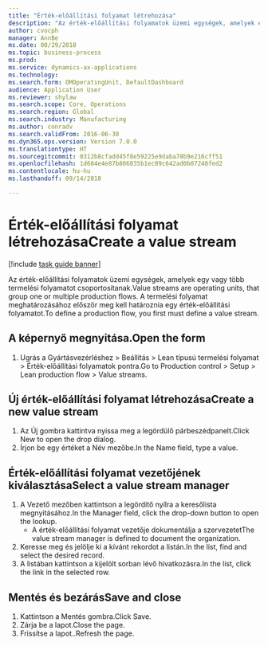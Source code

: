 ```yaml
--- 
title: "Érték-előállítási folyamat létrehozása"
description: "Az érték-előállítási folyamatok üzemi egységek, amelyek egy vagy több termelési folyamatot csoportosítanak."
author: cvocph
manager: AnnBe
ms.date: 08/29/2018
ms.topic: business-process
ms.prod: 
ms.service: dynamics-ax-applications
ms.technology: 
ms.search.form: OMOperatingUnit, DefaultDashboard
audience: Application User
ms.reviewer: shylaw
ms.search.scope: Core, Operations
ms.search.region: Global
ms.search.industry: Manufacturing
ms.author: conradv
ms.search.validFrom: 2016-06-30
ms.dyn365.ops.version: Version 7.0.0
ms.translationtype: HT
ms.sourcegitcommit: 0312b8cfadd45f8e59225e9daba78b9e216cff51
ms.openlocfilehash: 1d684e4e87b806035b1ec09c642ad0b07248fed2
ms.contentlocale: hu-hu
ms.lasthandoff: 09/14/2018

---
```

# <a name="create-a-value-stream"></a><span data-ttu-id="8ea12-103">Érték-előállítási folyamat létrehozása</span><span class="sxs-lookup"><span data-stu-id="8ea12-103">Create a value stream</span></span>

[!include [task guide banner](../../includes/task-guide-banner.md)]

<span data-ttu-id="8ea12-104">Az érték-előállítási folyamatok üzemi egységek, amelyek egy vagy több termelési folyamatot csoportosítanak.</span><span class="sxs-lookup"><span data-stu-id="8ea12-104">Value streams are operating units, that group one or multiple production flows.</span></span> <span data-ttu-id="8ea12-105">A termelési folyamat meghatározásához először meg kell határoznia egy érték-előállítási folyamatot.</span><span class="sxs-lookup"><span data-stu-id="8ea12-105">To define a production flow, you first must define a value stream.</span></span>


## <a name="open-the-form"></a><span data-ttu-id="8ea12-106">A képernyő megnyitása.</span><span class="sxs-lookup"><span data-stu-id="8ea12-106">Open the form</span></span>
1. <span data-ttu-id="8ea12-107">Ugrás a Gyártásvezérléshez > Beállítás > Lean típusú termelési folyamat > Érték-előállítási folyamatok pontra.</span><span class="sxs-lookup"><span data-stu-id="8ea12-107">Go to Production control > Setup > Lean production flow > Value streams.</span></span>

## <a name="create-a-new-value-stream"></a><span data-ttu-id="8ea12-108">Új érték-előállítási folyamat létrehozása</span><span class="sxs-lookup"><span data-stu-id="8ea12-108">Create a new value stream</span></span>
1. <span data-ttu-id="8ea12-109">Az Új gombra kattintva nyissa meg a legördülő párbeszédpanelt.</span><span class="sxs-lookup"><span data-stu-id="8ea12-109">Click New to open the drop dialog.</span></span>
2. <span data-ttu-id="8ea12-110">Írjon be egy értéket a Név mezőbe.</span><span class="sxs-lookup"><span data-stu-id="8ea12-110">In the Name field, type a value.</span></span>

## <a name="select-a-value-stream-manager"></a><span data-ttu-id="8ea12-111">Érték-előállítási folyamat vezetőjének kiválasztása</span><span class="sxs-lookup"><span data-stu-id="8ea12-111">Select a value stream manager</span></span>
1. <span data-ttu-id="8ea12-112">A Vezető mezőben kattintson a legördítő nyílra a keresőlista megnyitásához.</span><span class="sxs-lookup"><span data-stu-id="8ea12-112">In the Manager field, click the drop-down button to open the lookup.</span></span>
    * <span data-ttu-id="8ea12-113">A érték-előállítási folyamat vezetője dokumentálja a szervezetet</span><span class="sxs-lookup"><span data-stu-id="8ea12-113">The value stream manager is defined to document the organization.</span></span>  
2. <span data-ttu-id="8ea12-114">Keresse meg és jelölje ki a kívánt rekordot a listán.</span><span class="sxs-lookup"><span data-stu-id="8ea12-114">In the list, find and select the desired record.</span></span>
3. <span data-ttu-id="8ea12-115">A listában kattintson a kijelölt sorban lévő hivatkozásra.</span><span class="sxs-lookup"><span data-stu-id="8ea12-115">In the list, click the link in the selected row.</span></span>

## <a name="save-and-close"></a><span data-ttu-id="8ea12-116">Mentés és bezárás</span><span class="sxs-lookup"><span data-stu-id="8ea12-116">Save and close</span></span>
1. <span data-ttu-id="8ea12-117">Kattintson a Mentés gombra.</span><span class="sxs-lookup"><span data-stu-id="8ea12-117">Click Save.</span></span>
2. <span data-ttu-id="8ea12-118">Zárja be a lapot.</span><span class="sxs-lookup"><span data-stu-id="8ea12-118">Close the page.</span></span>
3. <span data-ttu-id="8ea12-119">Frissítse a lapot..</span><span class="sxs-lookup"><span data-stu-id="8ea12-119">Refresh the page.</span></span>


